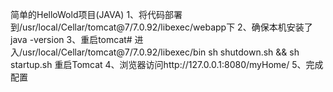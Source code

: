 简单的HelloWold项目(JAVA)
1、将代码部署到/usr/local/Cellar/tomcat@7/7.0.92/libexec/webapp下
2、确保本机安装了java -version
3、重启tomcat#
进入/usr/local/Cellar/tomcat@7/7.0.92/libexec/bin
sh shutdown.sh && sh startup.sh 重启Tomcat
4、浏览器访问http://127.0.0.1:8080/myHome/
5、完成配置
